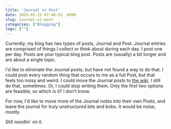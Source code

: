 ```yaml
---
title: 'Journal vs Post'
date: 2025-02-22 07:46:52 -0500
slug: journal-vs-post
categories: ["Blogging"]
tags: [""]
---
```


Currently, my blog has two types of posts, Journal and Post. Journal entries are comprised of things I collect or think about during each day. I post one per day. Posts are your typical blog post. Posts are (usually) a bit longer and are about a single topic.

<!--more-->

I'd like to eliminate the Journal posts, but have not found a way to do that. I could post every random thing that occurs to me as a full Post, but that feels too noisy and weird. I could move the Journal posts to [the wiki](https://rudimentarylathe.org). I still do that, sometimes. Or, I could stop writing them. Only the first two options are feasible, so which is it? I don't know.

For now, I'd like to move more of the Journal notes into their own Posts, and leave the journal for truly unstructured bits and bobs. It would be noise, mostly.

Still noodlin' on it.
